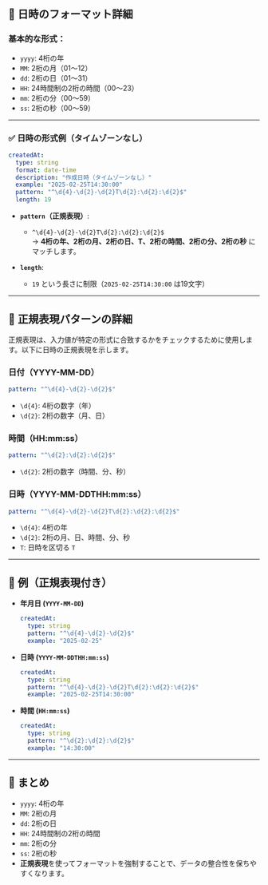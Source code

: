 
## **📌 日時のフォーマット詳細**
### **基本的な形式**：
- `yyyy`: 4桁の年
- `MM`: 2桁の月（01～12）
- `dd`: 2桁の日（01～31）
- `HH`: 24時間制の2桁の時間（00～23）
- `mm`: 2桁の分（00～59）
- `ss`: 2桁の秒（00～59）

---

### **✅ 日時の形式例（タイムゾーンなし）**
```yaml
createdAt:
  type: string
  format: date-time
  description: "作成日時（タイムゾーンなし）"
  example: "2025-02-25T14:30:00"
  pattern: "^\d{4}-\d{2}-\d{2}T\d{2}:\d{2}:\d{2}$"
  length: 19
```

- **`pattern`（正規表現）**:
  - `^\d{4}-\d{2}-\d{2}T\d{2}:\d{2}:\d{2}$`  
    → **4桁の年、2桁の月、2桁の日、T、2桁の時間、2桁の分、2桁の秒** にマッチします。

- **`length`**:
  - `19` という長さに制限（`2025-02-25T14:30:00` は19文字）

---

## **📌 正規表現パターンの詳細**
正規表現は、入力値が特定の形式に合致するかをチェックするために使用します。以下に日時の正規表現を示します。

### **日付（YYYY-MM-DD）**
```yaml
pattern: "^\d{4}-\d{2}-\d{2}$"
```
- `\d{4}`: 4桁の数字（年）
- `\d{2}`: 2桁の数字（月、日）

### **時間（HH:mm:ss）**
```yaml
pattern: "^\d{2}:\d{2}:\d{2}$"
```
- `\d{2}`: 2桁の数字（時間、分、秒）

### **日時（YYYY-MM-DDTHH:mm:ss）**
```yaml
pattern: "^\d{4}-\d{2}-\d{2}T\d{2}:\d{2}:\d{2}$"
```
- `\d{4}`: 4桁の年
- `\d{2}`: 2桁の月、日、時間、分、秒
- `T`: 日時を区切る `T`

---

## **📌 例（正規表現付き）**
- **年月日 (`YYYY-MM-DD`)**
  ```yaml
  createdAt:
    type: string
    pattern: "^\d{4}-\d{2}-\d{2}$"
    example: "2025-02-25"
  ```

- **日時 (`YYYY-MM-DDTHH:mm:ss`)**
  ```yaml
  createdAt:
    type: string
    pattern: "^\d{4}-\d{2}-\d{2}T\d{2}:\d{2}:\d{2}$"
    example: "2025-02-25T14:30:00"
  ```

- **時間 (`HH:mm:ss`)**
  ```yaml
  createdAt:
    type: string
    pattern: "^\d{2}:\d{2}:\d{2}$"
    example: "14:30:00"
  ```

---

## **📌 まとめ**
- `yyyy`: 4桁の年
- `MM`: 2桁の月
- `dd`: 2桁の日
- `HH`: 24時間制の2桁の時間
- `mm`: 2桁の分
- `ss`: 2桁の秒
- **正規表現**を使ってフォーマットを強制することで、データの整合性を保ちやすくなります。
